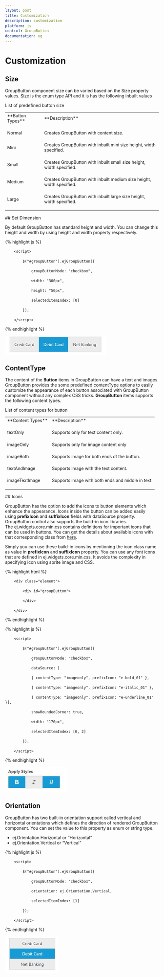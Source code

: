 ```yaml
---
layout: post
title: Customization
description: customization
platform: js
control: GroupButton
documentation: ug
---
```


# Customization

## Size

GroupButton component size can be varied based on the Size property values. Size is the enum type API and it is has the following inbuilt values

List of predefined button size

<table>
<tr>
<td>
**Button Types**<br/><br/></td><td>
**Description**<br/><br/></td></tr>
<tr>
<td>
Normal<br/><br/></td><td>
Creates GroupButton with content size.<br/><br/></td></tr>
<tr>
<td>
Mini<br/><br/></td><td>
Creates GroupButton with inbuilt mini size height, width specified.<br/><br/></td></tr>
<tr>
<td>
Small<br/><br/></td><td>
Creates GroupButton with inbuilt small size height, width specified.<br/><br/></td></tr>
<tr>
<td>
Medium<br/><br/></td><td>
Creates GroupButton with inbuilt medium size height, width specified.<br/><br/></td></tr>
<tr>
<td>
Large<br/><br/></td><td>
Creates GroupButton with inbuilt large size height, width specified.<br/><br/></td></tr>
</table>
## Set Dimension

By default GroupButton has standard height and width. You can change this height and width by using height and width property respectively. 

{% highlight js %}

        <script>

            $("#groupButton").ejGroupButton({

                groupButtonMode: "checkbox",

                width: "300px",

                height: "50px",

                selectedItemIndex: [0]

            });

        </script>

{% endhighlight %}

![](Customization_images/Customization_img1.jpeg)


## ContentType

The content of the **Button** items in GroupButton can have a text and images. GroupButton provides the some predefined contentType options to easily customize the appearance of each button associated with GroupButton component without any complex CSS tricks. **GroupButton** items supports the following content types.

List of content types for button

<table>
<tr>
<td>
**Content Types**<br/><br/></td><td>
**Description**<br/><br/></td></tr>
<tr>
<td>
textOnly<br/><br/></td><td>
Supports only for text content only.<br/><br/></td></tr>
<tr>
<td>
imageOnly<br/><br/></td><td>
Supports only for image content only<br/><br/></td></tr>
<tr>
<td>
imageBoth<br/><br/></td><td>
Supports image for both ends of the button.<br/><br/></td></tr>
<tr>
<td>
textAndImage<br/><br/></td><td>
Supports image with the text content.<br/><br/></td></tr>
<tr>
<td>
imageTextImage<br/><br/></td><td>
Supports image with both ends and middle in text.<br/><br/></td></tr>
</table>
## Icons

GroupButton has the option to add the icons to button elements which enhance the appearance. Icons inside the button can be added easily using **prefixIcon** and **suffixIcon** fields with dataSource property. GroupButton control also supports the build-in icon libraries. The ej.widgets.core.min.css contains definitions for important icons that can be used in buttons. You can get the details about available icons with that corresponding class from [here](http://help.syncfusion.com/js/icon/ej-icons). 

Simply you can use these build-in icons by mentioning the icon class name as value in **prefixIcon** and **suffixIcon** property. You can use any font icons that are defined in ej.widgets.core.min.css. It avoids the complexity in specifying icon using sprite image and CSS.

{% highlight html %}

        <div class="element">

            <div id="groupButton">

            </div>

        </div>

{% endhighlight %}

{% highlight js %}

        <script>

            $("#groupButton").ejGroupButton({

                groupButtonMode: "checkbox",

                dataSource: [

                { contentType: "imageonly", prefixIcon: "e-bold_01" },

                { contentType: "imageonly", prefixIcon: "e-italic_01" },

                { contentType: "imageonly", prefixIcon: "e-underline_01" }],

                showRoundedCorner: true,

                width: "170px",

                selectedItemIndex: [0, 2]

            });

        </script>

{% endhighlight %}

![](Customization_images/Customization_img2.jpeg)


## Orientation

GroupButton has two built-in orientation support called vertical and horizontal orientations which defines the direction of rendered GroupButton component. You can set the value to this property as enum or string type.

 * ej.Orientation.Horizontal or “Horizontal”
 * ej.Orientation.Vertical or “Vertical”

{% highlight js %}

        <script>

            $("#groupButton").ejGroupButton({

                groupButtonMode: "checkbox",

                orientation: ej.Orientation.Vertical,

                selectedItemIndex: [1]

            });

        </script>

{% endhighlight %}

![](Customization_images/Customization_img3.jpeg)


